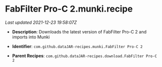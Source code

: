 # FabFilter Pro-C 2.munki.recipe

_Last updated 2021-12-23 19:58:07Z_

- **Description**: Downloads the latest version of FabFilter Pro-C 2 and imports into Munki

- **Identifier**: `com.github.dataJAR-recipes.munki.FabFilter Pro-C 2`

- **Parent Recipes**: `com.github.dataJAR-recipes.download.FabFilter Pro-C 2`